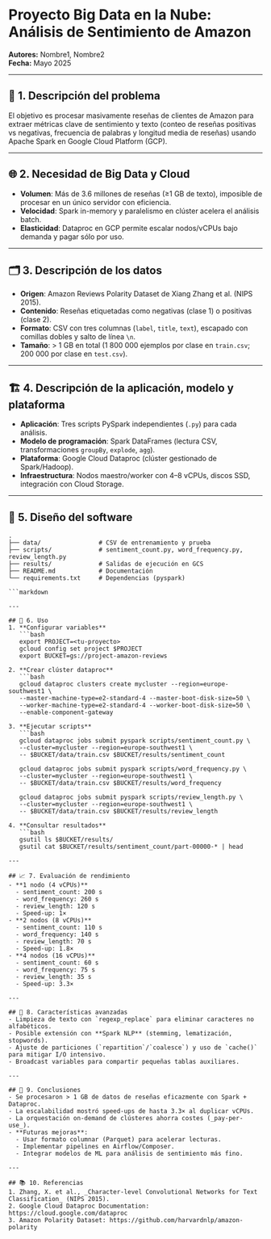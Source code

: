 # Proyecto Big Data en la Nube: Análisis de Sentimiento de Amazon

**Autores:** Nombre1, Nombre2  
**Fecha:** Mayo 2025

---

## 📄 1. Descripción del problema
El objetivo es procesar masivamente reseñas de clientes de Amazon para extraer métricas clave de sentimiento y texto (conteo de reseñas positivas vs negativas, frecuencia de palabras y longitud media de reseñas) usando Apache Spark en Google Cloud Platform (GCP).

---

## 🌐 2. Necesidad de Big Data y Cloud
- **Volumen**: Más de 3.6 millones de reseñas (≥1 GB de texto), imposible de procesar en un único servidor con eficiencia.  
- **Velocidad**: Spark in-memory y paralelismo en clúster acelera el análisis batch.  
- **Elasticidad**: Dataproc en GCP permite escalar nodos/vCPUs bajo demanda y pagar sólo por uso.

---

## 🗂️ 3. Descripción de los datos
- **Origen**: Amazon Reviews Polarity Dataset de Xiang Zhang et al. (NIPS 2015).  
- **Contenido**: Reseñas etiquetadas como negativas (clase 1) o positivas (clase 2).  
- **Formato**: CSV con tres columnas (`label`, `title`, `text`), escapado con comillas dobles y salto de línea `\n`.  
- **Tamaño**: > 1 GB en total (1 800 000 ejemplos por clase en `train.csv`; 200 000 por clase en `test.csv`).

---

## 🏗️ 4. Descripción de la aplicación, modelo y plataforma
- **Aplicación**: Tres scripts PySpark independientes (`.py`) para cada análisis.  
- **Modelo de programación**: Spark DataFrames (lectura CSV, transformaciones `groupBy`, `explode`, `agg`).  
- **Plataforma**: Google Cloud Dataproc (clúster gestionado de Spark/Hadoop).  
- **Infraestructura**: Nodos maestro/worker con 4–8 vCPUs, discos SSD, integración con Cloud Storage.

---

## 📐 5. Diseño del software
```text
.
├── data/                # CSV de entrenamiento y prueba
├── scripts/             # sentiment_count.py, word_frequency.py, review_length.py
├── results/             # Salidas de ejecución en GCS
├── README.md            # Documentación
└── requirements.txt     # Dependencias (pyspark)

```markdown

---

## 🚀 6. Uso
1. **Configurar variables**  
   ```bash
   export PROJECT=<tu-proyecto>
   gcloud config set project $PROJECT
   export BUCKET=gs://project-amazon-reviews

2. **Crear clúster dataproc**
   ```bash
   gcloud dataproc clusters create mycluster --region=europe-southwest1 \
   --master-machine-type=e2-standard-4 --master-boot-disk-size=50 \
   --worker-machine-type=e2-standard-4 --worker-boot-disk-size=50 \
   --enable-component-gateway

3. **Ejecutar scripts**
   ```bash
   gcloud dataproc jobs submit pyspark scripts/sentiment_count.py \
   --cluster=mycluster --region=europe-southwest1 \
   -- $BUCKET/data/train.csv $BUCKET/results/sentiment_count

   gcloud dataproc jobs submit pyspark scripts/word_frequency.py \
   --cluster=mycluster --region=europe-southwest1 \
   -- $BUCKET/data/train.csv $BUCKET/results/word_frequency

   gcloud dataproc jobs submit pyspark scripts/review_length.py \
   --cluster=mycluster --region=europe-southwest1 \
   -- $BUCKET/data/train.csv $BUCKET/results/review_length

4. **Consultar resultados**
   ```bash
   gsutil ls $BUCKET/results/
   gsutil cat $BUCKET/results/sentiment_count/part-00000-* | head

---

## 📈 7. Evaluación de rendimiento
- **1 nodo (4 vCPUs)**  
  - sentiment_count: 200 s  
  - word_frequency: 260 s  
  - review_length: 120 s  
  - Speed-up: 1×
- **2 nodos (8 vCPUs)**  
  - sentiment_count: 110 s  
  - word_frequency: 140 s  
  - review_length: 70 s  
  - Speed-up: 1.8×
- **4 nodos (16 vCPUs)**  
  - sentiment_count: 60 s  
  - word_frequency: 75 s  
  - review_length: 35 s  
  - Speed-up: 3.3×

---

## 🚀 8. Características avanzadas
- Limpieza de texto con `regexp_replace` para eliminar caracteres no alfabéticos.  
- Posible extensión con **Spark NLP** (stemming, lematización, stopwords).  
- Ajuste de particiones (`repartition`/`coalesce`) y uso de `cache()` para mitigar I/O intensivo.  
- Broadcast variables para compartir pequeñas tablas auxiliares.

---

## 📝 9. Conclusiones
- Se procesaron > 1 GB de datos de reseñas eficazmente con Spark + Dataproc.  
- La escalabilidad mostró speed-ups de hasta 3.3× al duplicar vCPUs.  
- La orquestación on-demand de clústeres ahorra costes (_pay-per-use_).  
- **Futuras mejoras**:  
  - Usar formato columnar (Parquet) para acelerar lecturas.  
  - Implementar pipelines en Airflow/Composer.  
  - Integrar modelos de ML para análisis de sentimiento más fino.

---

## 📚 10. Referencias
1. Zhang, X. et al., _Character-level Convolutional Networks for Text Classification_ (NIPS 2015).  
2. Google Cloud Dataproc Documentation: https://cloud.google.com/dataproc  
3. Amazon Polarity Dataset: https://github.com/harvardnlp/amazon-polarity  


